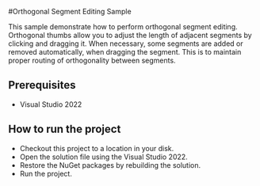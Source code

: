#Orthogonal Segment Editing Sample

This sample demonstrate how to perform orthogonal segment editing. Orthogonal thumbs allow you to adjust the length of adjacent segments by clicking and dragging it. When necessary, some segments are added or removed automatically, when dragging the segment. This is to maintain proper routing of orthogonality between segments.



## Prerequisites

* Visual Studio 2022

## How to run the project

* Checkout this project to a location in your disk.
* Open the solution file using the Visual Studio 2022.
* Restore the NuGet packages by rebuilding the solution.
* Run the project.
